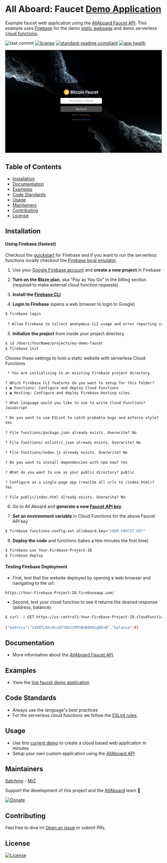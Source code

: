 # All Aboard: Faucet [Demo Application](https://faucet.allaboardbitcoin.com)
Example faucet web application using the [AllAboard Faucet API](https://allaboardbitcoin.com/docs). This example uses [Firebase](https://firebase.google.com) for the demo [static webpage](https://firebase.google.com/docs/hosting/) and demo serverless [cloud functions](https://firebase.google.com/docs/functions/).

![last commit](https://img.shields.io/github/last-commit/rohenaz/allaboard-faucet.svg)
[![license](https://img.shields.io/badge/license-Open%20BSV-brightgreen.svg?style=flat)](/LICENSE)
[![standard-readme compliant](https://img.shields.io/badge/standard--readme-OK-green.svg?style=flat)](https://github.com/RichardLitt/standard-readme)
[![app health](https://img.shields.io/website-up-down-green-red/https/faucet.allaboardbitcoin.com.svg?label=status)](https://faucet.allaboardbitcoin.com)

[![Screenshot](https://github.com/rohenaz/allaboard-faucet/blob/master/public/screen.png)](https://faucet.allaboardbitcoin.com)

## Table of Contents
- [Installation](https://github.com/rohenaz/allaboard-faucet#installation)
- [Documentation](https://github.com/rohenaz/allaboard-faucet#documentation)
- [Examples](https://github.com/rohenaz/allaboard-faucet#examples)
- [Code Standards](https://github.com/rohenaz/allaboard-faucet#code-standards)
- [Usage](https://github.com/rohenaz/allaboard-faucet#usage)
- [Maintainers](https://github.com/rohenaz/allaboard-faucet#maintainers)
- [Contributing](https://github.com/rohenaz/allaboard-faucet#contributing)
- [License](https://github.com/rohenaz/allaboard-faucet#license)

## Installation

#### Using Firebase (fastest)
Checkout the [quickstart](https://firebase.google.com/docs/hosting/quickstart) for Firebase and if you want to run the serverless functions locally checkout the [Firebase local emulator](https://firebase.google.com/docs/functions/local-emulator).

1) Use your [Google Firebase account](https://console.firebase.google.com/) and **create a new project** in Firebase

2) **Turn on the Blaze plan**, aka "Pay as You Go" in the billing section (required to make external cloud function requests)

3) **Install the [Firebase CLI](https://firebase.google.com/docs/hosting/quickstart#install_the_firebase_cli)**

4) **Login to Firebase** (opens a web browser to login to Google)
```bash
$ firebase login

 ? Allow Firebase to collect anonymous CLI usage and error reporting information? No
```

5) **Initialize the project** from inside your project directory.
```bash
$ cd /Users/YourName/projects/my-demo-faucet
$ firebase init
```

Choose these settings to host a static website with serverless Cloud Functions
```
 * You are initializing in an existing Firebase project directory
  
? Which Firebase CLI features do you want to setup for this folder?
❯ ◉ Functions: Configure and deploy Cloud Functions
❯ ◉ Hosting: Configure and deploy Firebase Hosting sites
 
? What language would you like to use to write Cloud Functions? JavaScript

? Do you want to use ESLint to catch probable bugs and enforce style? Yes

? File functions/package.json already exists. Overwrite? No

? File functions/.eslintrc.json already exists. Overwrite? No

? File functions/index.js already exists. Overwrite? No

? Do you want to install dependencies with npm now? Yes

? What do you want to use as your public directory? public

? Configure as a single-page app (rewrite all urls to /index.html)? Yes

? File public/index.html already exists. Overwrite? No
```

6) Go to All Aboard and **generate a new [Faucet API key](https://allaboardbitcoin.com/docs/#/faucet/post_faucet_create)**.

7) **Set an environment variable** in Cloud Functions for the above Faucet API key
```bash 
$ firebase functions:config:set allaboard.key="YOUR_FAUCET_KEY"
```

8) **Deploy the code** and functions (takes a few minutes the first time)
```bash
$ firebase use Your-Firebase-Project-ID
$ firebase deploy
```

#### Testing Firebase Deployment
- First, test that the website deployed by opening a web browser and navigating to the url:
```
https://Your-Firebase-Project-ID.firebaseapp.com/
```

- Second, test your cloud function to see it returns the desired response (address, balance):
```bash
$ curl -X GET https://us-central1-Your-Firebase-Project-ID.cloudfunctions.net/status

{"address":"14U9TLN3u9ncW2YQQJCMThBoB9XNigBDvN","balance":0}
```

## Documentation
- More information about the [AllAboard Faucet API](https://allaboardbitcoin.com/docs).

## Examples
- View the [live faucet demo application](https://faucet.allaboardbitcoin.com)

## Code Standards
- Always use the language's best practices
- For the serverless cloud functions we follow the [ESLint rules](https://github.com/rohenaz/allaboard-faucet/blob/master/functions/.eslintrc.json).

## Usage
- Use this [current demo](https://faucet.allaboardbitcoin.com) to create a cloud based web application in minutes
- Setup your own custom application using the [AllAboard API](https://allaboardbitcoin.com/docs)

## Maintainers
[Satchmo](https://github.com/rohenaz) - [MrZ](https://github.com/mrz1836)

Support the development of this project and the [AllAboard](https://allaboardbitcoin.com) team 🙏

[![Donate](https://img.shields.io/badge/donate-bitcoin%20SV-brightgreen.svg)](https://allaboardbitcoin.com/?af=allaboard-faucet)

## Contributing
Feel free to dive in! [Open an issue](https://github.com/rohenaz/allaboard-faucet/issues/new) or submit PRs.

## License
[![License](https://img.shields.io/badge/license-Open%20BSV-brightgreen.svg?style=flat)](/LICENSE)
